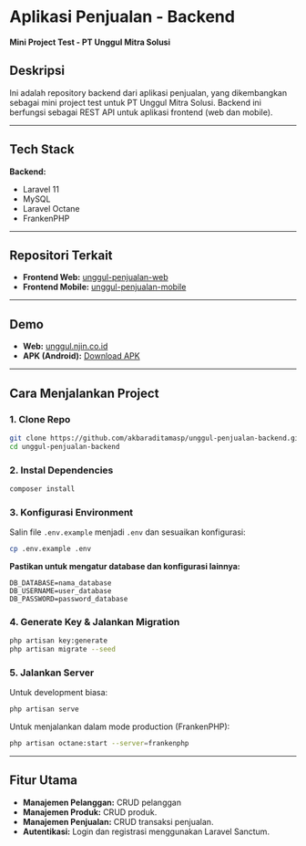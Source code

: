 # Aplikasi Penjualan - Backend

**Mini Project Test - PT Unggul Mitra Solusi**

## Deskripsi

Ini adalah repository backend dari aplikasi penjualan, yang dikembangkan sebagai mini project test untuk PT Unggul Mitra Solusi. Backend ini berfungsi sebagai REST API untuk aplikasi frontend (web dan mobile).

---

## Tech Stack

**Backend:**

-   Laravel 11
-   MySQL
-   Laravel Octane
-   FrankenPHP

---

## Repositori Terkait

-   **Frontend Web:** [unggul-penjualan-web](https://github.com/akbaraditamasp/unggul-penjualan-web)
-   **Frontend Mobile:** [unggul-penjualan-mobile](https://github.com/akbaraditamasp/unggul-penjualan-mobile)

---

## Demo

-   **Web:** [unggul.njin.co.id](https://unggul.njin.co.id)
-   **APK (Android):** [Download APK](https://github.com/akbaraditamasp/unggul-penjualan-mobile/releases/download/1.0.0/application-4e25498c-3e34-4eff-854b-9794ff0af42f.apk)

---

## Cara Menjalankan Project

### 1. Clone Repo

```bash
git clone https://github.com/akbaraditamasp/unggul-penjualan-backend.git
cd unggul-penjualan-backend
```

### 2. Instal Dependencies

```bash
composer install
```

### 3. Konfigurasi Environment

Salin file `.env.example` menjadi `.env` dan sesuaikan konfigurasi:

```bash
cp .env.example .env
```

**Pastikan untuk mengatur database dan konfigurasi lainnya:**

```env
DB_DATABASE=nama_database
DB_USERNAME=user_database
DB_PASSWORD=password_database
```

### 4. Generate Key & Jalankan Migration

```bash
php artisan key:generate
php artisan migrate --seed
```

### 5. Jalankan Server

Untuk development biasa:

```bash
php artisan serve
```

Untuk menjalankan dalam mode production (FrankenPHP):

```bash
php artisan octane:start --server=frankenphp
```

---

## Fitur Utama

-   **Manajemen Pelanggan:** CRUD pelanggan
-   **Manajemen Produk:** CRUD produk.
-   **Manajemen Penjualan:** CRUD transaksi penjualan.
-   **Autentikasi:** Login dan registrasi menggunakan Laravel Sanctum.

